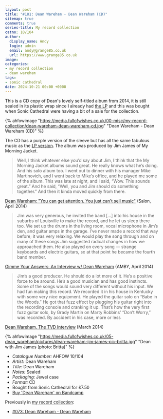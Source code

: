 ```yaml
---
layout: post
title: "#181: Dean Wareham - Dean Wareham (CD)"
sitemap: true
comments: true
series-title: My record collection
catno: 10/104
author:
  display_name: Andy
  login: admin
  email: andy@grange85.co.uk
  url: https://www.grange85.co.uk
image:
categories:
- my record collection
- dean wareham
tags:
- sonic cathedral
date: 2024-10-21 00:00 +0000
---
```

This is a CD copy of Dean's lovely self-titled album from 2014, it is still sealed in its plastic wrap since I already had [the LP](/2023/09/28/my-record-collection-073-dean-wareham-dean-wareham/) and this was bought when Sonic Cathedral were having a bit of a sale for the collection.

{% ahfowimage "https://media.fullofwishes.co.uk/00-misc/my-record-collection/dean-wareham-dean-wareham-cd.jpg" "Dean Wareham - Dean Wareham (CD)" %}

The CD has a purple version of the sleeve but has all the same fabulous music as the [LP version](/2023/09/28/my-record-collection-073-dean-wareham-dean-wareham/). The album was produced by Jim James of My Morning Jacket.

<blockquote>
Well, I think whatever else you’d say about Jim, I think that the My Morning Jacket albums sound great. He really knows what he’s doing. And his solo album too. I went out to dinner with his manager Mike Martinovich, and I went back to Mike’s office, and he played me some of the album. This was late at night, and I said, “Wow. This sounds great.” And he said, “Well, you and Jim should do something together.” And then it kinda moved quickly from there.
</blockquote>
<p class="caption"><a href="https://www.salon.com/2014/04/04/dean_wareham_you_can_get_attention_you_just_cant_sell_music/">Dean Wareham: "You can get attention. You just can't sell music"</a> (Salon, April 2014)</p>

<blockquote>
Jim was very generous, he invited the band [...] into his house in the suburbs of Louisville to make the record, and he let us sleep there too. We set up the drums in the living room, vocal microphone in Jim’s den, and guitar amps in the garage. I’ve never made a record that way before; it was very relaxing. We would play the song through and on many of these songs Jim suggested radical changes in how we approached them. He also played on every song — strange keyboards and electric guitars, so at that point he became the fourth band member.
</blockquote>
<p class="caption"><a href="https://amusicblogyea.com/2014/04/08/gimme-your-answers-an-interview-w-dean-wareham/">Gimme Your Answers: An Interview w/ Dean Wareham</a> (AMBY, April 2014)</p>

<blockquote>
Jim’s a good producer. He should do a lot more of it. He’s a positive force to be around. He’s a good musician and has good instincts. Some of the songs would sound very different without his input. We had fun making this record. We recorded it in his house in Kentucky with some very nice equipment. He played the guitar solo on “Babe in the Woods.” He got that fuzz effect by plugging his guitar right into the recording console and cranking it up. That’s how the very first fuzz guitar solo, by Grady Martin on Marty Robbins’ “Don’t Worry,” was recorded. By accident in his case, more or less
</blockquote>
<p class="caption"><a href="https://www.thevinyldistrict.com/dc/2014/03/dean-wareham-tvd-interview/">Dean Wareham, The TVD Interview</a> (March 2014)</p>

{% ahfowimage "https://media.fullofwishes.co.uk/05-dean_wareham/pictures/dean-wareham-jim-james-pic-britta.jpg" "Dean with Jim James (photo: Britta)" %}

 - *Catalogue Number:* AHFOW 10/104
 - *Artist:* Dean Wareham
 - *Title:* Dean Wareham
 - *Notes:* Sealed
 - *Packaging:* Jewel case
 - *Format:* CD
 - Bought from Sonic Cathedral for £7.50
 - [Buy 'Dean Wareham' on Bandcamp](https://deanwareham.bandcamp.com/album/dean-wareham)

Previously in [my record collection](/category/my-record-collection):
 - [#073: Dean Wareham - Dean Wareham](/2023/09/28/my-record-collection-073-dean-wareham-dean-wareham/)
